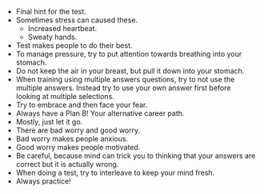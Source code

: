 * Final hint for the test.
* Sometimes stress can caused these.
    * Increased heartbeat.
    * Sweaty hands.
* Test makes people to do their best.
* To manage pressure, try to put attention towards breathing into your stomach.
* Do not keep the air in your breast, but pull it down into your stomach.
* When training using multiple answers questions, try to not use the multiple answers. Instead try to use your own answer first before looking at multiple selections.
* Try to embrace and then face your fear.
* Always have a Plan B! Your alternative career path.
* Mostly, just let it go.
* There are bad worry and good worry.
* Bad worry makes people anxious.
* Good worry makes people motivated.
* Be careful, because mind can trick you to thinking that your answers are correct but it is actually wrong.
* When doing a test, try to interleave to keep your mind fresh.
* Always practice!
